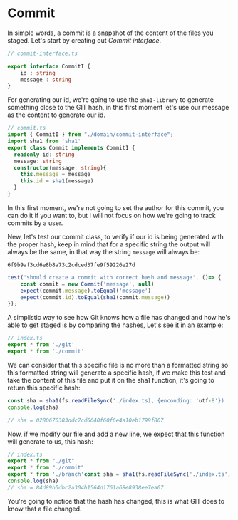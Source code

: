 # Commit 

In simple words, a commit is a snapshot of the content of the files you staged. Let's start by creating out _Commit interface_. 

```typescript
// commit-interface.ts

export interface CommitI {
    id : string
    message : string
}
``` 

For generating our id, we're going to use the `sha1-library` to generate something close to the GIT hash, in this first moment let's use our message as the content to generate our id. 


```typescript
// commit.ts
import { CommitI } from "./domain/commit-interface";
import sha1 from 'sha1'
export class Commit implements CommitI {
  readonly id: string
  message: string
  constructor(message: string){
    this.message = message
    this.id = sha1(message)
  }
}
```
In this first moment, we're not going to set the author for this commit, you can do it if you want to, but I will not focus on how we're going to track commits by a user.

New, let's test our commit class, to verify if our id is being generated with the proper hash, keep in mind that for a specific string the output will always be the same, in that way the string `message` will always be: 

`6f9b9af3cd6e8b8a73c2cdced37fe9f59226e27d`


```typescript
test('should create a commit with correct hash and message', ()=> {
    const commit = new Commit('message', null)
    expect(commit.message).toEqual('message')
    expect(commit.id).toEqual(sha1(commit.message)) 
});
```

A simplistic way to see how Git knows how a file has changed and how he's able to get staged is by comparing the hashes, Let's see it in an example:

```typescript
// index.ts
export * from './git'
export * from './commit'
``` 

We can consider that this specific file is no more than a formatted string so this formatted string will generate a specific hash, if we make this test and take the content of this file and put it on the sha1 function, it's going to return this specific hash: 

```typescript
const sha = sha1(fs.readFileSync('./index.ts), {enconding: 'utf-8'})
console.log(sha)

// sha = 0280670383ddc7cd6640f60f6e4a10eb1799f807
```

Now, if we modify our file and add a new line, we expect that this function will generate to us, this hash: 

```typescript
// index.ts
export * from "./git"
export * from "./commit"
export * from './branch'const sha = sha1(fs.readFileSync('./index.ts', {encoding: 'utf-8'}))
console.log(sha)
// sha = 84d89b5dbc2a304b1564d1761a68e8938ee7ea07
```

You're going to notice that the hash has changed, this is what GIT does to know that a file changed. 


